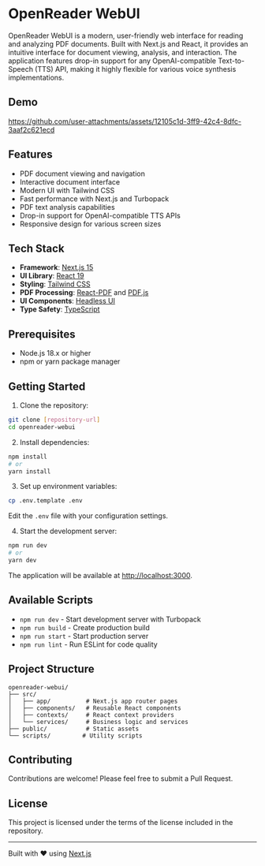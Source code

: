 # OpenReader WebUI

OpenReader WebUI is a modern, user-friendly web interface for reading and analyzing PDF documents. Built with Next.js and React, it provides an intuitive interface for document viewing, analysis, and interaction. The application features drop-in support for any OpenAI-compatible Text-to-Speech (TTS) API, making it highly flexible for various voice synthesis implementations.

## Demo

https://github.com/user-attachments/assets/12105c1d-3ff9-42c4-8dfc-3aaf2c621ecd

## Features

- PDF document viewing and navigation
- Interactive document interface
- Modern UI with Tailwind CSS
- Fast performance with Next.js and Turbopack
- PDF text analysis capabilities
- Drop-in support for OpenAI-compatible TTS APIs
- Responsive design for various screen sizes

## Tech Stack

- **Framework**: [Next.js 15](https://nextjs.org/)
- **UI Library**: [React 19](https://react.dev/)
- **Styling**: [Tailwind CSS](https://tailwindcss.com/)
- **PDF Processing**: [React-PDF](https://react-pdf.org/) and [PDF.js](https://mozilla.github.io/pdf.js/)
- **UI Components**: [Headless UI](https://headlessui.com/)
- **Type Safety**: [TypeScript](https://www.typescriptlang.org/)

## Prerequisites

- Node.js 18.x or higher
- npm or yarn package manager

## Getting Started

1. Clone the repository:
```bash
git clone [repository-url]
cd openreader-webui
```

2. Install dependencies:
```bash
npm install
# or
yarn install
```

3. Set up environment variables:
```bash
cp .env.template .env
```
Edit the `.env` file with your configuration settings.

4. Start the development server:
```bash
npm run dev
# or
yarn dev
```

The application will be available at [http://localhost:3000](http://localhost:3000).

## Available Scripts

- `npm run dev` - Start development server with Turbopack
- `npm run build` - Create production build
- `npm run start` - Start production server
- `npm run lint` - Run ESLint for code quality

## Project Structure

```
openreader-webui/
├── src/
│   ├── app/          # Next.js app router pages
│   ├── components/   # Reusable React components
│   ├── contexts/     # React context providers
│   └── services/     # Business logic and services
├── public/           # Static assets
└── scripts/         # Utility scripts
```

## Contributing

Contributions are welcome! Please feel free to submit a Pull Request.

## License

This project is licensed under the terms of the license included in the repository.

---

Built with ❤️ using [Next.js](https://nextjs.org/)
